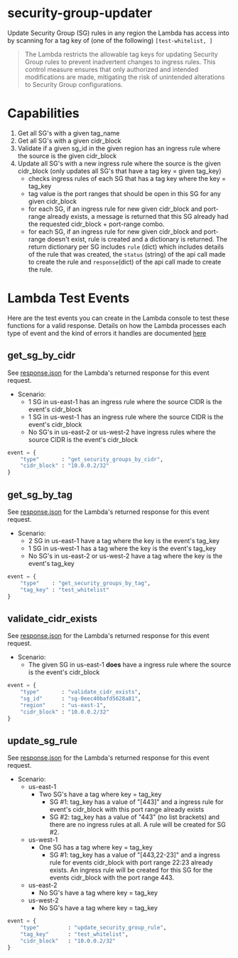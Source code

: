 # security-group-updater

Update Security Group (SG) rules in any region the Lambda has access into by scanning for a tag key of (one of the following) `[test-whitelist, ]`

> The Lambda restricts the allowable tag keys for updating Security Group rules to prevent inadvertent changes to ingress rules. This control measure ensures that only authorized and intended modifications are made, mitigating the risk of unintended alterations to Security Group configurations.

# Capabilities  

1. Get all SG's with a given tag_name
2. Get all SG's with a given cidr_block
3. Validate if a given sg_id in the given region has an ingress rule where the source is the given cidr_block
4. Update all SG's with a new ingress rule where the source is the given cidr_block (only updates all SG's that have a tag key = given tag_key)
    - checks ingress rules of each SG that has a tag key where the key = tag_key
    - tag value is the port ranges that should be open in this SG for any given cidr_block
    - for each SG, if an ingress rule for new given cidr_block and port-range already exists, a message is returned that this SG already had the requested cidr_block + port-range combo.
    - for each SG, if an ingress rule for new given cidr_block and port-range doesn't exist, rule is created and a dictionary is returned. The return dictionary per SG includes `rule` (dict) which includes details of the rule that was created, the `status` (string) of the api call made to create the rule and `response`(dict) of the api call made to create the rule. 
        
# Lambda Test Events

Here are the test events you can create in the Lambda console to test these functions for a valid response. Details on how the Lambda processes each type of event and the kind of errors it handles are documented [here](./docs/)

## get_sg_by_cidr

See [response.json](./docs/get_security_groups_by_cidr/response.json) for the Lambda's returned response for this event request. 

* Scenario:
    - 1 SG in us-east-1 has an ingress rule where the source CIDR is the event's cidr_block
    - 1 SG in us-west-1 has an ingress rule where the source CIDR is the event's cidr_block
    - No SG's in us-east-2 or us-west-2 have ingress rules where the source CIDR is the event's cidr_block

```python
event = {
    "type"       : "get_security_groups_by_cidr",
    "cidr_block" : "10.0.0.2/32"
}
```

## get_sg_by_tag

See [response.json](./docs/get_security_groups_by_tag/response.json) for the Lambda's returned response for this event request. 

* Scenario:
    - 2 SG in us-east-1 have a tag where the key is the event's tag_key
    - 1 SG in us-west-1 has a tag where the key is the event's tag_key
    - No SG's in us-east-2 or us-west-2 have a tag where the key is the event's tag_key

```python
event = {
    "type"    : "get_security_groups_by_tag",
    "tag_key" : "test_whitelist"
}
```

## validate_cidr_exists

See [response.json](./docs/validate_cidr_exists/response.json) for the Lambda's returned response for this event request.

* Scenario:
    - The given SG in us-east-1 **does** have a ingress rule where the source is the event's cidr_block

```python
event = {
    "type"       : "validate_cidr_exists",
    "sg_id"      : "sg-0eec40bafd5628a81",
    "region"     : "us-east-1",
    "cidr_block" : "10.0.0.2/32"
}
```

## update_sg_rule

See [response.json](./docs/update_security_group_rule/response.json) for the Lambda's returned response for this event request.

* Scenario:
    - us-east-1
        - Two SG's have a tag where key = tag_key
            - SG #1: tag_key has a value of "[443]" and a ingress rule for event's cidr_block with this port range already exists
            - SG #2: tag_key has a value of "443" (no list brackets) and there are no ingress rules at all. A rule will be created for SG #2.
    - us-west-1
        - One SG has a tag where key = tag_key
            - SG #1: tag_key has a value of "[443,22-23]" and a ingress rule for events cidr_block with port range 22:23 already exists. An ingress rule will be created for this SG for the events cidr_block with the port range 443.
    - us-east-2
        - No SG's have a tag where key = tag_key 
    - us-west-2
        - No SG's have a tag where key = tag_key

```python
event = {
    "type"         : "update_security_group_rule",
    "tag_key"      : "test_whitelist",
    "cidr_block"   : "10.0.0.2/32"
}
```
